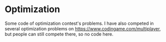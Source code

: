 # Optimization

Some code of optimization contest's problems.
I have also competed in several optimization problems on https://www.codingame.com/multiplayer, but people can still compete there, so no code here.
